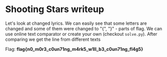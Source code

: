 # Shooting Stars writeup
Let's look at changed lyrics. We can easily see that some letters are changed and some of them were changed to "{", "}" - parts of flag. We can use online text comparator or create your own (checkout `solve.py`). After comparing we get the line from different texts

Flag: **flag{n0_m0r3_c0un71ng_m4rk5_w1ll_b3_c0un71ng_fl4g5}**
